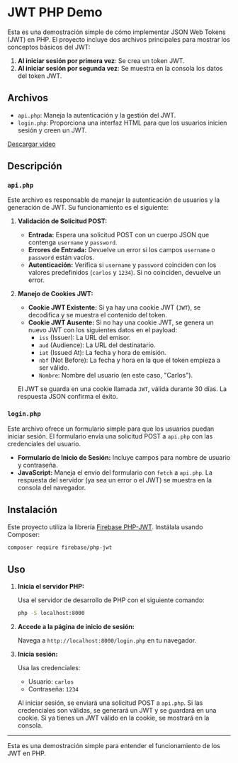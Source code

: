 # JWT PHP Demo

Esta es una demostración simple de cómo implementar JSON Web Tokens (JWT) en PHP. El proyecto incluye dos archivos principales para mostrar los conceptos básicos del JWT:

1. **Al iniciar sesión por primera vez**: Se crea un token JWT.
2. **Al iniciar sesión por segunda vez**: Se muestra en la consola los datos del token JWT.

## Archivos

- `api.php`: Maneja la autenticación y la gestión del JWT.
- `login.php`: Proporciona una interfaz HTML para que los usuarios inicien sesión y creen un JWT.

[Descargar video](/source/JWT.mp4)

## Descripción

### `api.php`

Este archivo es responsable de manejar la autenticación de usuarios y la generación de JWT. Su funcionamiento es el siguiente:

1. **Validación de Solicitud POST:**
   - **Entrada:** Espera una solicitud POST con un cuerpo JSON que contenga `username` y `password`.
   - **Errores de Entrada:** Devuelve un error si los campos `username` o `password` están vacíos.
   - **Autenticación:** Verifica si `username` y `password` coinciden con los valores predefinidos (`carlos` y `1234`). Si no coinciden, devuelve un error.

2. **Manejo de Cookies JWT:**
   - **Cookie JWT Existente:** Si ya hay una cookie JWT (`JWT`), se decodifica y se muestra el contenido del token.
   - **Cookie JWT Ausente:** Si no hay una cookie JWT, se genera un nuevo JWT con los siguientes datos en el payload:
     - `iss` (Issuer): La URL del emisor.
     - `aud` (Audience): La URL del destinatario.
     - `iat` (Issued At): La fecha y hora de emisión.
     - `nbf` (Not Before): La fecha y hora en la que el token empieza a ser válido.
     - `Nombre`: Nombre del usuario (en este caso, "Carlos").

   El JWT se guarda en una cookie llamada `JWT`, válida durante 30 días. La respuesta JSON confirma el éxito.

### `login.php`

Este archivo ofrece un formulario simple para que los usuarios puedan iniciar sesión. El formulario envía una solicitud POST a `api.php` con las credenciales del usuario.

- **Formulario de Inicio de Sesión:** Incluye campos para nombre de usuario y contraseña.
- **JavaScript:** Maneja el envío del formulario con `fetch` a `api.php`. La respuesta del servidor (ya sea un error o el JWT) se muestra en la consola del navegador.

## Instalación

Este proyecto utiliza la librería [Firebase PHP-JWT](https://github.com/firebase/php-jwt). Instálala usando Composer:

```bash
composer require firebase/php-jwt
```

## Uso

1. **Inicia el servidor PHP:**

   Usa el servidor de desarrollo de PHP con el siguiente comando:

   ```bash
   php -S localhost:8000
   ```

2. **Accede a la página de inicio de sesión:**

   Navega a `http://localhost:8000/login.php` en tu navegador.

3. **Inicia sesión:**

   Usa las credenciales:

   - Usuario: `carlos`
   - Contraseña: `1234`

   Al iniciar sesión, se enviará una solicitud POST a `api.php`. Si las credenciales son válidas, se generará un JWT y se guardará en una cookie. Si ya tienes un JWT válido en la cookie, se mostrará en la consola.

---

Esta es una demostración simple para entender el funcionamiento de los JWT en PHP.
